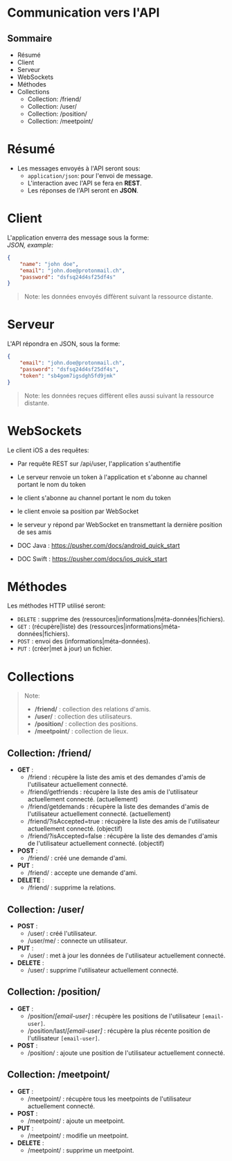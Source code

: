# Communication vers l'API

## Sommaire
* Résumé
* Client
* Serveur
* WebSockets
* Méthodes
* Collections
	* Collection: /friend/
	* Collection: /user/
	* Collection: /position/
	* Collection: /meetpoint/

# Résumé
* Les messages envoyés à l'API seront sous:
	* `application/json`: pour l'envoi de message.
	* L'interaction avec l'API se fera en **REST**.
	* Les réponses de l'API seront en **JSON**.

# Client
L'application enverra des message sous la forme:<br>
*JSON, example:*
```json
{
	"name": "john doe",
	"email": "john.doe@protonmail.ch",
	"password": "dsfsq24d4sf25df4s"
}
```
> Note: les données envoyés diffèrent suivant la ressource distante.

# Serveur
L'API répondra en JSON, sous la forme:
```json
{
	"email": "john.doe@protonmail.ch",
	"password": "dsfsq24d4sf25df4s",
	"token": "sb4gom7igsdgh5fd9jmk"
}
```
> Note: les données reçues diffèrent elles aussi suivant la ressource distante.

# WebSockets
Le client iOS a des requêtes:
 * Par requête REST sur /api/user, l'application s'authentifie
 * Le serveur renvoie un token à l'application et s'abonne au channel portant le nom du token
 * le client s'abonne au channel portant le nom du token
 * le client envoie sa position par WebSocket
 * le serveur y répond par WebSocket en transmettant la dernière position de ses amis

* DOC Java : https://pusher.com/docs/android_quick_start
* DOC Swift : https://pusher.com/docs/ios_quick_start

# Méthodes
Les méthodes HTTP utilisé seront:

* `DELETE`	: supprime des (ressources|informations|méta-données|fichiers).
* `GET`		: (récupère|liste) des (ressources|informations|méta-données|fichiers).
* `POST`	: envoi des (informations|méta-données).
* `PUT`		: (créer|met à jour) un fichier.

# Collections
> Note:
> * **/friend/**	: collection des relations d'amis.<br>
> * **/user/**		: collection des utilisateurs.<br>
> * **/position/**	: collection des positions.<br>
> * **/meetpoint/**	: collection de lieux.

## Collection: /friend/
* **GET** :
	* /friend		: récupère la liste des amis et des demandes d'amis de l'utilisateur actuellement connecté.
	* /friend/getfriends		: récupère la liste des amis de l'utilisateur actuellement connecté. (actuellement)
	* /friend/getdemands		: récupère la liste des demandes d'amis de l'utilisateur actuellement connecté. (actuellement)
	* /friend/?isAccepted=true	: récupère la liste des amis de l'utilisateur actuellement connecté. (objectif)
	* /friend/?isAccepted=false	: récupère la liste des demandes d'amis de l'utilisateur actuellement connecté. (objectif)
* **POST** :
	* /friend/		: créé une demande d'ami.
* **PUT** :
	* /friend/			: accepte une demande d'ami.
* **DELETE** :
	* /friend/		: supprime la relations.

## Collection: /user/
* **POST** :
	* /user/			: créé l'utilisateur.
	* /user/me/			: connecte un utilisateur.
* **PUT** :
	* /user/			: met à jour les données de l'utilisateur actuellement connecté.
* **DELETE** :
	* /user/			: supprime l'utilisateur actuellement connecté.

## Collection: /position/
* **GET** :
	* /position/*[email-user]*			: récupère les positions de l'utilisateur `[email-user]`.
	* /position/last/*[email-user]*		: récupère la plus récente position de l'utilisateur `[email-user]`.
* **POST** :
	* /position/				: ajoute une position de l'utilisateur actuellement connecté.

## Collection: /meetpoint/
* **GET** :
	* /meetpoint/				: récupère tous les meetpoints de l'utilisateur actuellement connecté.
* **POST** :
	* /meetpoint/				: ajoute un meetpoint.
* **PUT** :
	* /meetpoint/				: modifie un meetpoint.
* **DELETE** :
	* /meetpoint/				: supprime un meetpoint.

